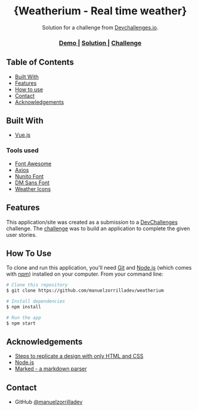 <!-- Please update value in the {}  -->

<h1 align="center">{Weatherium - Real time weather}</h1>

<div align="center">
   Solution for a challenge from  <a href="http://devchallenges.io" target="_blank">Devchallenges.io</a>.
</div>

<div align="center">
  <h3>
    <a href="https://weatherium-app.netlify.app">
      Demo
    </a>
    <span> | </span>
    <a href="https://github.com/manuelzorrilladev/weatherium">
      Solution
    </a>
    <span> | </span>
    <a href="https://devchallenges.io/challenges/mM1UIenRhK808W8qmLWv">
      Challenge
    </a>
  </h3>
</div>

<!-- TABLE OF CONTENTS -->

## Table of Contents


- [Built With](#built-with)
- [Features](#features)
- [How to use](#how-to-use)
- [Contact](#contact)
- [Acknowledgements](#acknowledgements)


## Built With

<!-- This section should list any major frameworks that you built your project using. Here are a few examples.-->

- [Vue.js](https://vuejs.org/)

### Tools used

- [Font Awesome](https://fontawesome.com/)
- [Axios](https://axios-http.com/)
- [Nunito Font](https://fonts.google.com/specimen/Nunito?category=Sans+Serif)
- [DM Sans Font](https://fonts.google.com/specimen/DM+Sans?query=dm&category=Sans+Serif)
- [Weather Icons](https://github.com/basmilius/weather-icons)



## Features

<!-- List the features of your application or follow the template. Don't share the figma file here :) -->

This application/site was created as a submission to a [DevChallenges](https://devchallenges.io/challenges) challenge. The [challenge](https://devchallenges.io/challenges/mM1UIenRhK808W8qmLWv) was to build an application to complete the given user stories.

## How To Use

<!-- Example: -->

To clone and run this application, you'll need [Git](https://git-scm.com) and [Node.js](https://nodejs.org/en/download/) (which comes with [npm](http://npmjs.com)) installed on your computer. From your command line:

```bash
# Clone this repository
$ git clone https://github.com/manuelzorrilladev/weatherium

# Install dependencies
$ npm install

# Run the app
$ npm start
```

## Acknowledgements

<!-- This section should list any articles or add-ons/plugins that helps you to complete the project. This is optional but it will help you in the future. For example: -->

- [Steps to replicate a design with only HTML and CSS](https://devchallenges-blogs.web.app/how-to-replicate-design/)
- [Node.js](https://nodejs.org/)
- [Marked - a markdown parser](https://github.com/chjj/marked)

## Contact


- GitHub [@manuelzorrilladev](https://github.com/manuelzorrilladev)
